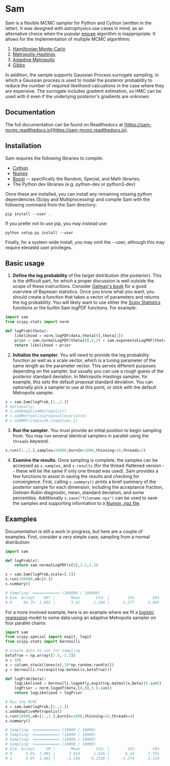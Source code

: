 Sam
===

Sam is a flexible MCMC sampler for Python and Cython (written in the latter).  It was designed with astrophysics use cases in mind, as an alternative choice when the popular [emcee](http://dfm.io/emcee/current/) algorithm is inappropriate.  It allows for the implementation of multiple MCMC algorithms:

1. [Hamiltonian Monte-Carlo](https://en.wikipedia.org/wiki/Hamiltonian_Monte_Carlo)
2. [Metropolis-Hastings](https://en.wikipedia.org/wiki/Metropolis%E2%80%93Hastings_algorithm)
3. [Adaptive Metropolis](https://projecteuclid.org/euclid.bj/1080222083)
4. [Gibbs](https://en.wikipedia.org/wiki/Gibbs_sampling)

In addition, the sample supports Gaussian Process surrogate sampling, in which a Gaussian process is used to model the posterior probability to reduce the number of required likelihood calcuations in the case where they are expensive.  The surrogate includes gradient estimation, so HMC can be used with it even if the underlying posterior's gradients are unknown.

Documentation
------------
The full documentation can be found on Readthedocs at [https://sam-mcmc.readthedocs.io](https://sam-mcmc.readthedocs.io).

Installation
------------
Sam requires the following libraries to compile:

* [Cython](https://cython.org/)
* [Numpy](http://www.numpy.org/)
* [Boost](https://www.boost.org/) -- specifically the Random, Special, and Math libraries.
* The Python dev libraries (e.g. python-dev or python3-dev)

Once these are installed, you can install any remaining missing python dependencies (Scipy and Multiprocessing) and compile Sam with the following command from the Sam directory:

`pip install --user .`

If you prefer not to use pip, you may instead use:

`python setup.py install --user`

Finally, for a system-wide install, you may omit the --user, although this may require elevated user privileges.

Basic usage
-------------
1. **Define the log probability** of the target distribution (the posterior).  This is the difficult part, for which a proper discussion is well outside the scope of these instructions.  Consider [Gelman's book](http://www.stat.columbia.edu/~gelman/book/) for a good overview of Bayesian statistics.  Once you know what you want, you should create a function that takes a vector of parameters and returns the log probability.  You will likely want to use either the [Scipy Statistics](https://docs.scipy.org/doc/scipy/reference/stats.html) functions or the builtin Sam logPDF functions.  For example:

```python
import sam
from scipy.stats import norm

def logProb(theta):
    likelihood = norm.logPDF(data,theta[0],theta[1])
    prior = sam.normalLogPDF(theta[0],0,2) + sam.exponentalLogPDF(theta[1],3)
    return likelihood + prior
```

2. **Initialize the sampler**.  You will need to provide the log probability function as well as a scale vector, which is a tuning parameter of the same length as the parameter vector.  This serves different purposes depending on the sampler, but usually you can use a rough guess of the posterior standard deviation.  In Metropolis-Hastings sampler, for example, this sets the default proposal standard deviation.  You can optionally pick a sampler to use at this point, or stick with the default Metropolis sampler.

```python
s = sam.Sam(logProb,[1.,1.])
# Optionally:
# s.addAdaptiveMetropolis()
# s.addMetrpolis(proposalCovariance)
# s.addHMC(steps=10,stepSize=.1)
```

3. **Run the sampler**.  You must provide an initial position to begin sampling from.  You may run several identical samplers in parallel using the ```threads``` keyword.

```python
s.run([1.,1.],samples=10000,burnIn=1000,thinning=10,threads=2)
```

4. **Examine the results**.  Once sampling is complete, the samples can be accessed as ```s.samples```, and ```s.results``` (for the thread-flattened version -- these will be the same if only one thread was used).  Sam provides a few functions to assist in saving the results and checking for convergence.  First, calling ```s.summary()``` prints a brief summary of the posterior sample for each dimension, including the acceptance fraction, Gelman-Rubin diagnostic, mean, standard deviation, and some percentiles.  Additionally ```s.save("filename.npz")``` can be used to save the samples and supporting information to a [Numpy .npz file](https://docs.scipy.org/doc/numpy-1.15.1/reference/generated/numpy.savez.html).

Examples
-------------
Documentation is still a work in progress, but here are a couple of examples.  First, consider a very simple case, sampling from a normal distribution:
```python
import sam

def logProb(x):
    return sam.normalLogPDF(x[0],3.5,1.2)

s = sam.Sam(logProb,scale=[.5])
s.run(100000,x0=[0.])
s.summary()

# Sampling: <==========> (100000 / 100000)          
# Dim. Accept    GR* |       Mean       Std. |        16%        50%        84%
# 0     86.7%  1.001 |       3.47      1.204 |      2.277      3.465      4.667
```

For a more involved example, here is an example where we fit a [logistic regression](https://en.wikipedia.org/wiki/Logistic_regression) model to some data using an adaptive Metropolis sampler on four parallel chains:
```python
import sam
from scipy.special import expit, logit
from scipy.stats import bernoulli

# Create data to use for sampling
betaTrue = np.array([7.5,-1.2])
n = 100
x = column_stack([ones(n),10*np.random.rand(n)])
y = bernoulli.rvs(expit(np.matmul(x,betaTrue)))

def logProb(beta):
    logLikeliood = bernoulli.logpmf(y,expit(np.matmul(x,beta))).sum()
    logPrior = norm.logpdf(beta,[0,0],5.).sum()
    return logLikeliood + logPrior

# Run the MCMC
s = sam.Sam(logProb,[1.,1.])
s.addAdaptiveMetropolis()
s.run(10000,x0=[1.,1.],burnIn=1000,thinning=10,threads=4)
s.summary()

# Sampling: <==========> (10000 / 10000)          
# Sampling: <==========> (10000 / 10000)          
# Sampling: <==========> (10000 / 10000)          
# Sampling: <==========> (10000 / 10000)          
# Dim. Accept     GR |       Mean       Std. |        16%        50%        84%
# 0      5.9%  1.001 |      7.914      1.626 |       6.33      7.761      9.544
# 1      5.9%  1.001 |     -1.144     0.2328 |     -1.374     -1.124    -0.9185
```

